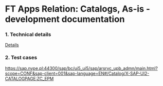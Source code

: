 # FT Apps Relation: Catalogs, As-is - development documentation

### 1. Technical details
[Details](/ft-core-tech.md)

### 2. Test cases

https://sap.nype.pl:44300/sap/bc/ui5_ui5/sap/arsrvc_upb_admn/main.html?scope=CONF&sap-client=001&sap-language=EN#/Catalog/X-SAP-UI2-CATALOGPAGE:ZC_EPM
